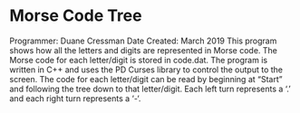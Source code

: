 # Morse Code Tree
Programmer: Duane Cressman
Date Created: March 2019
This program shows how all the letters and digits are represented in Morse code. The Morse code for each letter/digit is stored in code.dat. The program is written in C++ and uses the PD Curses library to control the output to the screen. 
The code for each letter/digit can be read by beginning at “Start” and following the tree down to that letter/digit. Each left turn represents a ‘.’ and each right turn represents a ‘-‘. 

